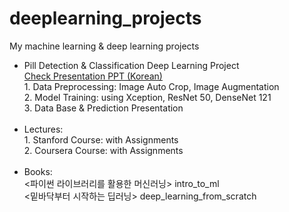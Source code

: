 # deeplearning_projects
My machine learning &amp; deep learning projects

<ul>
  <li>
  Pill Detection & Classification Deep Learning Project<br>
  <a href='https://github.com/philgineer/deeplearning_projects/blob/master/pill_detection%26classification/Presentation_%EB%B0%9C%ED%91%9C%EC%9A%A9.pdf'>Check Presentation PPT (Korean)</a><br>
  1. Data Preprocessing: Image Auto Crop, Image Augmentation<br>
  2. Model Training: using Xception, ResNet 50, DenseNet 121<br>
  3. Data Base & Prediction Presentation<br>
  </li><br>

  <li>
  Lectures: <br>
  1. Stanford Course: <CS231n Convolutional Neural Networks for Visual Recognition> with Assignments<br>
  2. Coursera Course: <Machine Learning> with Assignments<br>
  </li><br>
  
  <li>
  Books: <br>
  <파이썬 라이브러리를 활용한 머신러닝> intro_to_ml <br>
  <밑바닥부터 시작하는 딥러닝> deep_learning_from_scratch
  
  
  
</ul>
  

